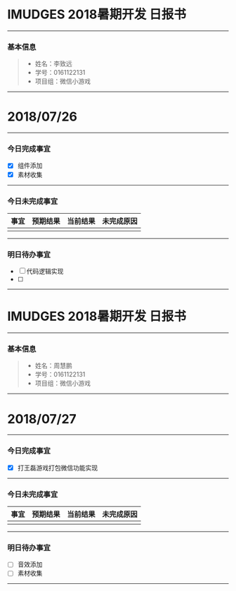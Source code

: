 # IMUDGES 2018暑期开发 日报书
-------


### 基本信息
> * 姓名：李致远
> * 学号：0161122131
> * 项目组：微信小游戏

-------


# 2018/07/26

-------

### 今日完成事宜
- [x]  组件添加
- [x] 素材收集

-----
### 今日未完成事宜


| 事宜     |预期结果| 当前结果  | 未完成原因   | 
| --------   | -----:  | -----:  | :----:  |
|    |   |   |   |


------
### 明日待办事宜
- [ ] 代码逻辑实现
- [ ] 
-------
# IMUDGES 2018暑期开发 日报书
-------


### 基本信息
> * 姓名：周慧鹏
> * 学号：0161122131
> * 项目组：微信小游戏

-------


# 2018/07/27

-------

### 今日完成事宜
- [x] 打王磊游戏打包微信功能实现



-----
### 今日未完成事宜


| 事宜     |预期结果| 当前结果  | 未完成原因   | 
| --------   | -----:  | -----:  | :----:  |
|    |   |   |   |


------
### 明日待办事宜
- [ ] 音效添加
- [ ] 素材收集
-------
